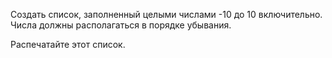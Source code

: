Создать список, заполненный целыми числами -10 до 10 включительно. Числа должны располагаться в порядке убывания.

Распечатайте этот список.
